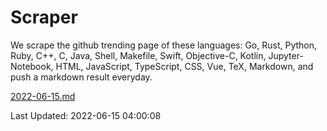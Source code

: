 # Scraper

We scrape the github trending page of these languages: Go, Rust, Python, Ruby, C++, C, Java, Shell, Makefile, Swift, Objective-C, Kotlin, Jupyter-Notebook, HTML, JavaScript, TypeScript, CSS, Vue, TeX, Markdown, and push a markdown result everyday.

[2022-06-15.md](https://github.com/yangwenmai/github-trending-backup/blob/master/2022-06-15.md)

Last Updated: 2022-06-15 04:00:08